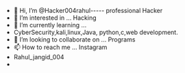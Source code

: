 - 👋 Hi, I’m @Hacker004rahul----- professional Hacker 
- 👀 I’m interested in ... Hacking 
- 🌱 I’m currently learning ...
- CyberSecurity,kali,linux,Java, python,c,web development.
- 💞️ I’m looking to collaborate on ... Programs 
- 📫 How to reach me ... Instagram
- Rahul_jangid_004
- 

<!---
Hacker004rahul/Hacker004rahul is a ✨ special ✨ repository because its `README.md` (this file) appears on your GitHub profile.
You can click the Preview link to take a look at your changes.
--->
